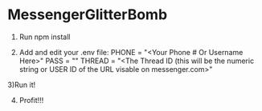 # MessengerGlitterBomb

1) Run npm install

2) Add and edit your .env file:
  PHONE = "<Your Phone # Or Username Here>"
  PASS = "<Your Password>"
  THREAD = "<The Thread ID (this will be the numeric string or USER ID of the URL visable on messenger.com>"
  
3)Run it! 

4) Profit!!!
